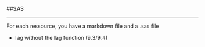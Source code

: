 ##SAS

---

For each ressource, you have a markdown file and a .sas file

 - lag without the lag function (9.3/9.4)
